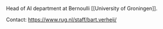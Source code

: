 Head of AI department at Bernoulli [[University of Groningen]].

Contact: <https://www.rug.nl/staff/bart.verheij/>
